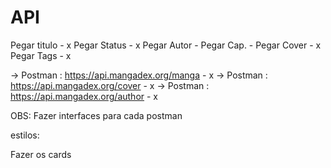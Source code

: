 # API

Pegar titulo - x
Pegar Status - x
Pegar Autor -
Pegar Cap. -
Pegar Cover - x
Pegar Tags - x

-> Postman : <https://api.mangadex.org/manga> - x
-> Postman : <https://api.mangadex.org/cover> - x
-> Postman : <https://api.mangadex.org/author> - x

OBS: Fazer interfaces para cada postman

estilos:

Fazer os cards
